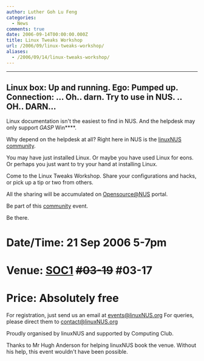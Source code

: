 ```yaml
---
author: Luther Goh Lu Feng
categories:
  - News
comments: true
date: 2006-09-14T00:00:00.000Z
title: Linux Tweaks Workshop
url: /2006/09/linux-tweaks-workshop/
aliases:
  - /2006/09/14/linux-tweaks-workshop/
---
```


---------------
Linux box: Up and running.
Ego: Pumped up.
Connection: ...
Oh.. darn.
Try to use in NUS. ..
OH.. DARN...
---------------
Linux documentation isn't the easiest to find in NUS. And the helpdesk may only support *GASP* Win****.

Why depend on the helpdesk at all? Right here in NUS is the <a href="http://linuxnus.org/?page_id=6">linuxNUS community</a>.

You may have just installed Linux. Or maybe you have used Linux for eons. Or perhaps you just want to try your hand at installing Linux.

Come to the Linux Tweaks Workshop. Share your configurations and hacks, or pick up a tip or two from others.

All the sharing will be accumulated on <a target="_blank" href="http://opensource.nus.edu.sg">Opensource@NUS</a> portal.

Be part of this <a href="http://linuxnus.org/?page_id=6">community</a> event.

Be there.

# Date/Time: 21 Sep 2006 5-7pm
# Venue: <a target="_blank" href="http://www.comp.nus.edu.sg/aboutsoc/getting_to_soc.htm">SOC1</a> <s>#03-19</s> #03-17
# Price: Absolutely free

For registration, just send us an email at <a target="_blank" href="mailto:events@linuxNUS.org">events@linuxNUS.org</a>
For queries, please direct them to <a target="_blank" href="mailto:contact@linuxNUS.org">contact@linuxNUS.org</a>

Proudly organised by linuxNUS and supported by Computing Club.

Thanks to Mr Hugh Anderson for helping linuxNUS book the venue. Without his help, this event wouldn't have been possible.
